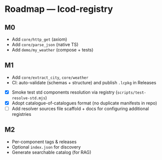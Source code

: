 # Roadmap — lcod-registry

## M0
- Add `core/http_get` (axiom)
- Add `core/parse_json` (native TS)
- Add `demo/my_weather` (compose + tests)

## M1
- Add `core/extract_city`, `core/weather`
- CI: auto-validate (schemas + structure) and publish `.lcpkg` in Releases
- [x] Smoke test std components resolution via registry (`scripts/test-resolve-std.mjs`)
- [x] Adopt catalogue-of-catalogues format (no duplicate manifests in repo)
- [ ] Add resolver sources file scaffold + docs for configuring additional registries

## M2
- Per-component tags & releases
- Optional `index.json` for discovery
- Generate searchable catalog (for RAG)
